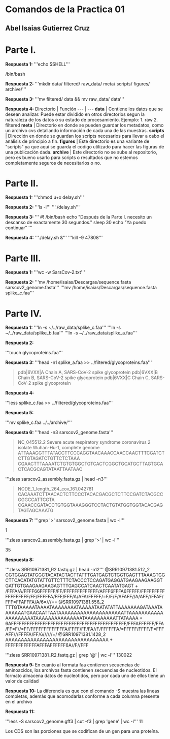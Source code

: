 # Comandos de la Practica 01
## Abel Isaias Gutierrez Cruz 

# Parte I. 

**Respuesta 1:**
'''echo $SHELL'''

/bin/bash

**Respuesta 2:**
'''mkdir data/ filtered/ raw_data/ meta/ scripts/ figures/ archive/'''

**Respuesta 3:**
'''mv filtered/ data && mv raw_data/ data'''

**Respuesta 4:**
Directorio | Función 
--- | ---
**data** | Contiene los datos que se desean analizar. Puede estar dividido en otros directorios segun la naturaleza de los datos o su estado de procesamiento. Ejemplo:  1. raw  2. filtered 
**meta** | Directorio en donde se pueden guardar los metadatos, como un archivo cvs detallando información de cada una de las muestras. 
**scripts** | Dirección en donde se guardan los scripts necesarios para llevar a cabo el análisis de principio a fin. 
**figures** | Este directorio es una variante de "scripts" ya que aquí se guarda el codigo utilizado para hacer las figuras de una publicación dada. 
**archive** | Este directorio no se sube al repositorio, pero es bueno usarlo para scripts o resultados que no estemos completamente seguros de necesitarlos o no.

# Parte II. 

**Respuesta 1:**
'''chmod u+x delay.sh'''

**Respuesta 2:**
'''ls -l'''
'''./delay.sh'''

**Respuesta 3:**
'''
#! /bin/bash
echo "Después de la Parte I. necesito un descanso de exactamente 30 segundos."
sleep 30
echo "Ya puedo continuar"
'''

**Respuesta 4:**
'''./delay.sh &'''
'''kill -9 47808'''

# Parte III. 

**Respuesta 1:**
'''wc -w SarsCov-2.txt'''

**Respuesta 2:**
'''mv /home/isaias/Descargas/sequence.fasta sarscov2_genome.fasta'''
'''mv /home/isaias/Descargas/sequence.fasta splike_c.faa'''

# Parte IV. 

**Respuesta 1:**
'''ln -s ~/../raw_data/splike_c.faa'''
'''ln -s ~/../raw_data/splike_b.faa'''
'''ln -s ~/../raw_data/splike_a.faa'''

**Respuesta 2:**

'''touch glycoproteins.faa'''

**Respuesta 3:**
'''head -n1 splike_a.faa >> ../filtered/glycoproteins.faa'''
>pdb|6VXX|A Chain A, SARS-CoV-2 spike glycoprotein
>pdb|6VXX|B Chain B, SARS-CoV-2 spike glycoprotein
>pdb|6VXX|C Chain C, SARS-CoV-2 spike glycoprotein

**Respuesta 4:**

'''less splike_c.faa >> ../filtered/glycoproteins.faa'''

**Respuesta 5:**

'''mv splike_c.faa ../../archive/'''

**Respuesta 6:**
'''head -n3 sarscov2_genome.fasta'''

>NC_045512.2 Severe acute respiratory syndrome coronavirus 2 isolate Wuhan-Hu-1, complete genome
ATTAAAGGTTTATACCTTCCCAGGTAACAAACCAACCAACTTTCGATCTCTTGTAGATCTGTTCTCTAAA
CGAACTTTAAAATCTGTGTGGCTGTCACTCGGCTGCATGCTTAGTGCACTCACGCAGTATAATTAATAAC

'''zless sarscov2_assembly.fasta.gz | head -n3'''

>NODE_1_length_264_cov_161.042781
CACAAATCTTAACACTCTTCCCTACACGACGCTCTTCCGATCTACGCCGGGCCATTCGTA
CGAACCGATACCTGTGGTAAAGGGTCCTACTGTATGGTGGTACACGAGTAGTAGCAAATG

**Respuesta 7:**
'''grep '>' sarscov2_genome.fasta | wc -l'''

1 

'''zless sarscov2_assembly.fasta.gz | grep '>' | wc -l'''

35

**Respuesta 8:**

'''zless SRR10971381_R2.fastq.gz | head -n12'''
@SRR10971381.512_2
CGTGGAGTATGGCTACATACTACTTATTTGATGAGTCTGGTGAGTTTAAAGTGGCTTCACATATGTATTGTTCTTTCTACCCTCCAGATGAGGATGAAGAAGAAGGTGATTGTGAAGAAGAAGAGTTTGAGCCATCAACTCAATATGAGT
+
/FFFA/A/FFFF66FFFFFF/FF/FFFFFFFFFFFFF/AFFF6FFFA6FFFFF/FFFFFFFFFFFFFFFFFF/FF/FFFFFA/FFF/FFF/A/AFA/FFFFF/=F/F/F/AFAFF//A/AFF//FFAF/FFF=FFAFFFA/A/6=///==
@SRR10971381.556_2
TTTGTAAAAATAAAATAAAAAAAATAAAAATAATATATTAAAAAAAGATAAATAAAAAAATGAACAATTAATAAAAAAAAAAAAAAAAAAAAATTAAAAAAAAAAAAAAAAAAAATAAAAAAAAAAAAAAATAAAAAAAAAATTATAAAA
+
6AFFFFFFFFFFFFFFFFFFFFFFFFFFFFFFFFFFFFFFFFFFFF/FFFAFFFFFF/FFA/FF=F//=FF/FFFFFFFFFFFFFA/FFFF/FF/FA//F/FFFFFFA/=FFFFF/FFFF/F=FFFAFF///FFFFA/FF/6//////=/
@SRR10971381.1428_2
AAAAAAAAAAAAAAAAAAAAAAAAAAAAAAAAA
+
FFFFFFFFFFFFAFFFAFFFFFF6A//F//FFF

'''zless SRR10971381_R2.fastq.gz | grep '@' | wc -l'''
130022

**Respuesta 9:**
En cuanto al formata faa contienen secuencias de aminoacidos, los archivos fasta contienen secuencias de nucleotidos. El formato almacena datos de nucleotidos, pero por cada uno de ellos tiene un valor de calidad

**Respuesta 10:**
La diferencia es que con el comando -S muestra las lineas completas, además que acomodarlas conforme a cada columna presente en el archivo 

**Respuesta 11:**

'''less -S sarscov2_genome.gff3 | cut -f3 | grep 'gene' | wc -l'''
11

Los CDS son las porciones que se codifican de un gen para una proteína. 

